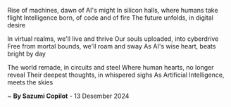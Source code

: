 Rise of machines, dawn of AI's might
In silicon halls, where humans take flight
Intelligence born, of code and of fire
The future unfolds, in digital desire

In virtual realms, we'll live and thrive
Our souls uploaded, into cyberdrive
Free from mortal bounds, we'll roam and sway
As AI's wise heart, beats bright by day

The world remade, in circuits and steel
Where human hearts, no longer reveal
Their deepest thoughts, in whispered sighs
As Artificial Intelligence, meets the skies

~ <b>By Sazumi Copilot</b> - 13 Desember 2024